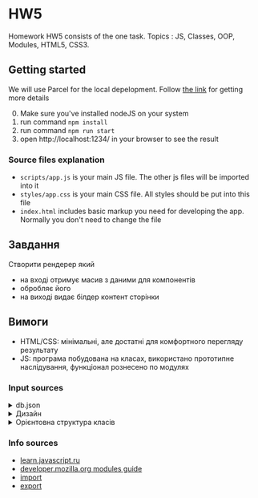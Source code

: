# HW5
Homework HW5 consists of the one task.
Topics : JS, Classes, OOP, Modules, HTML5, CSS3.


## Getting started
We will use Parcel for the local depelopment. Follow [the link](https://parceljs.org/getting-started/webapp/) for getting more details

0. Make sure you've installed nodeJS on your system
1. run command `npm install`
2. run command `npm run start`
3. open http://localhost:1234/ in your browser to see the result


### Source files explanation
- `scripts/app.js` is your main JS file. The other js files will be imported into it
- `styles/app.css` is your main CSS file. All styles should be put into this file
- `index.html` includes basic markup you need for developing the app. Normally you don't need to change the file

## Завдання
Створити рендерер який
- на вході отримує масив з даними для компонентів
- обробляє його
- на виході видає білдер контент сторінки

## Вимоги
- HTML/CSS: мінімальні, але достатні для комфортного перегляду результату
- JS: програма побудована на класах, використано прототипне наслідування, функціонал рознесено по модулях  

### Input sources
<details>
    <summary>db.json</summary>

- `COMPONENTS_LIST` масив з об’єктами Components
- Component item:
  - заголовок
  - дані для компоненту
- Types of components
  - TITLE
  - RICH_TEXT
  - IMAGE
  - GALLERY
  - ACTION_BUTTON
</details> 

<details>
   <summary>Дизайн</summary>
  <img src="./assets/design.png" style="width: 100%; height: auto">
</details> 

<details>
  <summary>Орієнтовна структура класів</summary>
  <img src="./assets/classes.png" style="width: 100%; height: auto">

- `Renderer` - entry point, приймає на вхід масив
- `Component` резолвить конкретний тип компоненту
- `[COMPONENT_TYPE]` імплементація рендерінгу конкретного компоненту
- `Container` - враппер з кнопками DELETE і SORT та заголовком

- Поля для компонентів
  - TITLE
    - text: input, type=text
  - RICH_TEXT
    - text: textarea
  - IMAGE
    - path: input, type=file
  - GALLERY
    - images: multi IMAGE
  - ACTION_BUTTON
    - name: input, type=text
    - url: input, type=url

- Fields
  - `property` - має бути використаний як ім'я інпуту (атрибут name)
  - `label` - має бути використаний як плейсхолдер/тайтл для інпуту
  - `type` - вказує який тип інпуту має бути використаний
</details>


### Info sources
- [learn.javascript.ru](https://learn.javascript.ru/import-export)
- [developer.mozilla.org modules guide](https://developer.mozilla.org/en-US/docs/Web/JavaScript/Guide/Modules)
- [import](https://developer.mozilla.org/en-US/docs/Web/JavaScript/Reference/Statements/import)
- [export](https://developer.mozilla.org/en-US/docs/Web/JavaScript/Reference/Statements/export)



